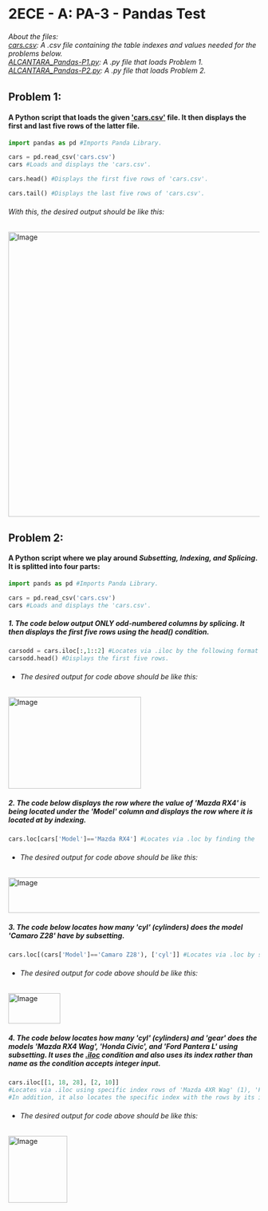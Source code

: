 # 2ECE - A: PA-3 - Pandas Test
<h6>
<i>About the files:</i><br>
<ins>cars.csv</ins>: A .csv file containing the table indexes and values needed for the problems below.<br>
<ins>ALCANTARA_Pandas-P1.py</ins>: A .py file that loads <i>Problem 1</i>.<br>
<ins>ALCANTARA_Pandas-P2.py</ins>: A .py file that loads <i>Problem 2</i>.<br>
</h6>
<b><h2>Problem 1:</h2></b>
<h4>A Python script that loads the given <ins>'cars.csv'</ins> file. It then displays the first and last five rows of the latter file.</h4>

```python
import pandas as pd #Imports Panda Library.

cars = pd.read_csv('cars.csv')
cars #Loads and displays the 'cars.csv'.

cars.head() #Displays the first five rows of 'cars.csv'.

cars.tail() #Displays the last five rows of 'cars.csv'.
```
<h6>With this, the desired output should be like this:</h6>
<img width="675" height="571" alt="Image" src="https://github.com/user-attachments/assets/2acf26df-c8bc-4db8-aa25-847538924647" />

<b><h2>Problem 2:</h2></b>
<h4>A Python script where we play around <i>Subsetting, Indexing, and Splicing</i>. It is splitted into four parts:</h4>

```python
import pands as pd #Imports Panda Library.

cars = pd.read_csv('cars.csv')
cars #Loads and displays the 'cars.csv'.
```
<h5>1. The code below output ONLY odd-numbered columns by splicing. It then displays the first five rows using the <i>head()</i> condition.</h5>

```python
carsodd = cars.iloc[:,1::2] #Locates via .iloc by the following format -> [none of the rows, the start of the column index::the increment to splice into two columns skipping the next column after selected splice.]
carsodd.head() #Displays the first five rows.
```
* <h6>The desired output for code above should be like this:</h6>
<img width="266" height="184" alt="Image" src="https://github.com/user-attachments/assets/abfe77ad-7fe3-41f9-a205-d62ada475caa" />

<h5>2. The code below displays the row where the value of 'Mazda RX4' is being located under the 'Model' column and displays the row where it is located at by indexing.</h5>

```python
cars.loc[cars['Model']=='Mazda RX4'] #Locates via .loc by finding the 'Mazda RX4' in the Model column and displays the row with it.
```
* <h6>The desired output for code above should be like this:</h6>
<img width="534" height="71" alt="Image" src="https://github.com/user-attachments/assets/8d9dac69-4ee8-49d3-9468-62f876d59994" />

<h5>3. The code below locates how many 'cyl' (cylinders) does the model 'Camaro Z28' have by subsetting.</h5>

```python
cars.loc[(cars['Model']=='Camaro Z28'), ['cyl']] #Locates via .loc by subsetting to find a certain element in the 'Camaro Z28' of the Mode column and the 'cyl' column.
```
* <h6>The desired output for code above should be like this:</h6>
<img width="104" height="61" alt="Image" src="https://github.com/user-attachments/assets/7d361f92-c795-4194-8028-4d1ea728c596" />

<h5>4. The code below locates how many 'cyl' (cylinders) and 'gear' does the models 'Mazda RX4 Wag', 'Honda Civic', and 'Ford Pantera L' using subsetting. It uses the <u>.iloc</u> condition and also uses its index rather than name as the condition accepts integer input.</h5>

```python
cars.iloc[[1, 18, 28], [2, 10]] 
#Locates via .iloc using specific index rows of 'Mazda 4XR Wag' (1), 'Ford Pantera L' (18), and 'Honda Civic' (28).
#In addition, it also locates the specific index with the rows by its index columns of 'cyl' (2) and 'gear' (10).
```
* <h6>The desired output for code above should be like this:</h6>
<img width="118" height="134" alt="Image" src="https://github.com/user-attachments/assets/5bd92bb9-1c58-438a-b394-a10bcb99e34d" />
